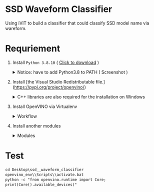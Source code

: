 # SSD Waveform Classifier
Using iVIT to build a classifier that could classify SSD model name via wareform.

# Requriement
1. Install `Python 3.8.10` ( [Click to download](https://www.python.org/ftp/python/3.8.10/python-3.8.10-amd64.exe) )
    <details>
    <summary>Notice: have to add Python3.8 to PATH ( Screenshot )</summary>
    
    ![py-installer](docs/figures/py-3.8.10-installer.jpg)
    
    </details> 
    
2. Install [the Visual Studio Redistributable file.] (https://pypi.org/project/openvino/)
    <details>
    <summary>C++ libraries are also required for the installation on Windows</summary>
    
    ![vs-redistributable-file](docs/figures/ov-ensure-install-plugin.jpg)
    
    </details> 
    
3. Install OpenVINO via Virtualenv
    <details>
    <summary>Workflow</summary>
    
    ```bash
    # Create virtual environment
    python -m venv openvino_env
    # Launch environment
    openvino_env\\Scripts\\activate.bat
    # Install OpenVINO
    python -m pip install openvino==2022.3.0
    # Verify
    python -c "from openvino.runtime import Core; print(Core().available_devices)"
    ```
    
    </details> 

4. Install another modules
    <details>
    <summary>Modules</summary>
    
    ```bash
    pip install opencv-python colorlog
    ```

    </details>


# Test
```
cd Desktop\ssd__waveform_classifier
openvino_env\\Scripts\\activate.bat
python -c "from openvino.runtime import Core; print(Core().available_devices)"
```
